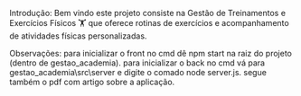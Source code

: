 Introdução:
Bem vindo este projeto consiste na Gestão de Treinamentos e Exercícios Físicos 🏋️ 
que oferece rotinas de exercícios e acompanhamento de atividades físicas personalizadas.

Observações:
para inicializar o front no cmd dê npm start na raiz do projeto (dentro de gestao_academia).
para inicializar o back no cmd vá para gestao_academia\src\server e digite o comado node server.js.
segue também o pdf com artigo sobre a aplicação.
